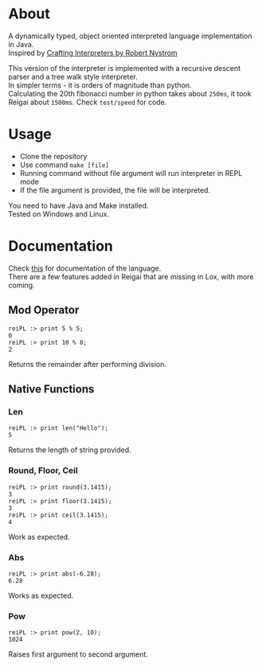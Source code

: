 # About

A dynamically typed, object oriented interpreted language implementation in Java.  
Inspired by [Crafting Interpreters by Robert Nystrom](https://craftinginterpreters.com/)

This version of the interpreter is implemented with a recursive descent parser and a tree walk style interpreter.  
In simpler terms - it is orders of magnitude than python.  
Calculating the 20th fibonacci number in python takes about `250ms`, it took Reigai about `1500ms`. Check `test/speed` for code.

# Usage

- Clone the repository
- Use command `make [file]`
- Running command without file argument will run interpreter in REPL mode
- If the file argument is provided, the file will be interpreted.

You need to have Java and Make installed.  
Tested on Windows and Linux.

# Documentation

Check [this](https://craftinginterpreters.com/the-lox-language.html) for documentation of the language.  
There are a few features added in Reigai that are missing in Lox, with more coming.

## Mod Operator

```
reiPL :> print 5 % 5;
0
reiPL :> print 10 % 8;
2
```

Returns the remainder after performing division.

## Native Functions

### Len

```
reiPL :> print len("Hello");
5
```

Returns the length of string provided.

### Round, Floor, Ceil

```
reiPL :> print round(3.1415);
3
reiPL :> print floor(3.1415);
3
reiPL :> print ceil(3.1415);
4
```

Work as expected.

### Abs

```
reiPL :> print abs(-6.28);
6.28
```

Works as expected.

### Pow

```
reiPL :> print pow(2, 10);
1024
```

Raises first argument to second argument.
